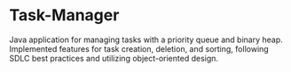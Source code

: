 # Task-Manager
Java application for managing tasks with a priority queue and binary heap. Implemented features for task creation, deletion, and sorting, following SDLC best practices and utilizing object-oriented design.
